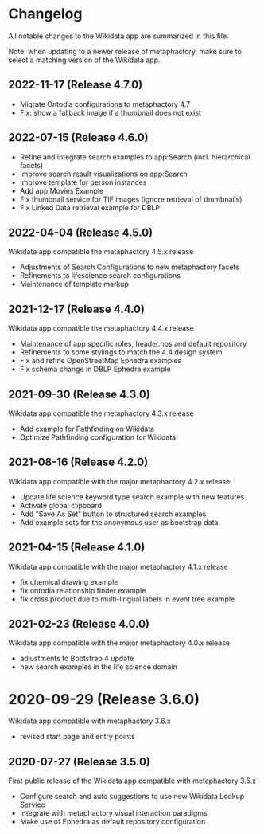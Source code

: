 # Changelog

All notable changes to the Wikidata app are summarized in this file.

Note: when updating to a newer release of metaphactory, make sure to select a matching version of the Wikidata app.


## 2022-11-17 (Release 4.7.0)

* Migrate Ontodia configurations to metaphactory 4.7
* Fix: show a fallback image if a thumbnail does not exist


## 2022-07-15 (Release 4.6.0)

* Refine and integrate search examples to app:Search (incl. hierarchical facets)
* Improve search result visualizations on app:Search
* Improve template for person instances
* Add app:Movies Example
* Fix thumbnail service for TIF images (ignore retrieval of thumbnails)
* Fix Linked Data retrieval example for DBLP


## 2022-04-04 (Release 4.5.0)

Wikidata app compatible the metaphactory 4.5.x release

* Adjustments of Search Configurations to new metaphactory facets
* Refinements to lifescience search configurations
* Maintenance of template markup


## 2021-12-17 (Release 4.4.0)

Wikidata app compatible the metaphactory 4.4.x release

* Maintenance of app specific roles, header.hbs and default repository
* Refinements to some stylings to match the 4.4 design system
* Fix and refine OpenStreetMap Ephedra examples
* Fix schema change in DBLP Ephedra example


## 2021-09-30 (Release 4.3.0)

Wikidata app compatible the metaphactory 4.3.x release

* Add example for Pathfinding on Wikidata
* Optimize Pathfinding configuration for Wikidata


## 2021-08-16 (Release 4.2.0)

Wikidata app compatible with the major metaphactory 4.2.x release

* Update life science keyword type search example with new features
* Activate global clipboard
* Add "Save As Set" button to structured search examples
* Add example sets for the anonymous user as bootstrap data



## 2021-04-15 (Release 4.1.0)

Wikidata app compatible with the major metaphactory 4.1.x release

* fix chemical drawing example
* fix ontodia relationship finder example
* fix cross product due to multi-lingual labels in event tree example


## 2021-02-23 (Release 4.0.0)

Wikidata app compatible with the major metaphactory 4.0.x release

* adjustments to Bootstrap 4 update
* new search examples in the life science domain


# 2020-09-29 (Release 3.6.0)

Wikidata app compatible with metaphactory 3.6.x

* revised start page and entry points


## 2020-07-27 (Release 3.5.0)

First public release of the Wikidata app compatible with metaphactory 3.5.x

* Configure search and auto suggestions to use new Wikidata Lookup Service
* Integrate with metaphactory visual interaction paradigms
* Make use of Ephedra as default repository configuration

